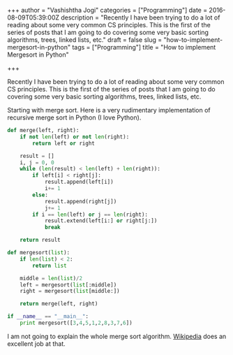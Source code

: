 +++
author = "Vashishtha Jogi"
categories = ["Programming"]
date = 2016-08-09T05:39:00Z
description = "Recently I have been trying to do a lot of reading about some very common CS principles. This is the first of the series of posts that I am going to do covering some very basic sorting algorithms, trees, linked lists, etc."
draft = false
slug = "how-to-implement-mergesort-in-python"
tags = ["Programming"]
title = "How to implement Mergesort in Python"

+++

Recently I have been trying to do a lot of reading about some very common CS principles. This is the first of the series of posts that I am going to do covering some very basic sorting algorithms, trees, linked lists, etc.

Starting with merge sort. Here is a very rudimentary implementation of recursive merge sort in Python (I love Python).

```python
def merge(left, right):
	if not len(left) or not len(right):
		return left or right

	result = []
	i, j = 0, 0
	while (len(result) < len(left) + len(right)):
		if left[i] < right[j]:
			result.append(left[i])
			i+= 1
		else:
			result.append(right[j])
			j+= 1
		if i == len(left) or j == len(right):
			result.extend(left[i:] or right[j:])
			break

	return result

def mergesort(list):
	if len(list) < 2:
		return list

	middle = len(list)/2
	left = mergesort(list[:middle])
	right = mergesort(list[middle:])

	return merge(left, right)

if __name__ == "__main__":
	print mergesort([3,4,5,1,2,8,3,7,6])
```

I am not going to explain the whole merge sort algorithm. [Wikipedia](https://en.wikipedia.org/wiki/Merge_sort) does an excellent job at that.
